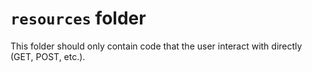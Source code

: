 # `resources` folder

This folder should only contain code that the user interact with directly (GET, POST, etc.).